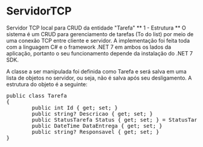 # ServidorTCP
Servidor TCP local para CRUD da entidade "Tarefa"
**
1 - Estrutura
**
O sistema é um CRUD para gerenciamento de tarefas (To do list) por meio de uma conexão TCP entre cliente e servidor. A implementação foi feita toda com a linguagem C# e o framework .NET 7 em ambos os lados da aplicação, portanto o seu funcionamento depende da instalação do .NET 7 SDK.

A classe a ser manipulada foi definida como Tarefa e será salva em uma lista de objetos no servidor, ou seja, não é salva após seu desligamento. A estrutura do objeto é a seguinte:
<pre>
public class Tarefa
{
    	public int Id { get; set; }
    	public string? Descricao { get; set; }
    	public StatusTarefa Status { get; set; } = StatusTarefa.A_FAZER;
    	public DateTime DataEntrega { get; set; }
    	public string? Responsavel { get; set; }
}
</pre>
